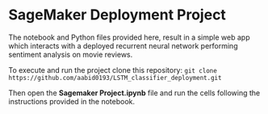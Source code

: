 # SageMaker Deployment Project

The notebook and Python files provided here, result in a simple web app which interacts with a deployed recurrent neural network performing sentiment analysis on movie reviews.

To execute and run the project clone this repository:
`git clone https://github.com/aabid0193/LSTM_classifier_deployment.git`

Then open the __Sagemaker Project.ipynb__ file and run the cells following the instructions provided in the notebook.
